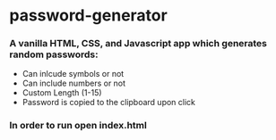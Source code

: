 # password-generator

### A vanilla HTML, CSS, and Javascript app which generates random passwords:

- Can inlcude symbols or not
- Can include numbers or not
- Custom Length (1-15)
- Password is copied to the clipboard upon click

### In order to run open index.html
